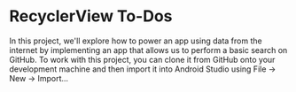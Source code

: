 # RecyclerView To-Dos

In this project, we'll explore how to power an app using data from the internet by implementing an app that allows us to perform a basic search on GitHub.  To work with this project, you can clone it from GitHub onto your development machine and then import it into Android Studio using File → New → Import...
